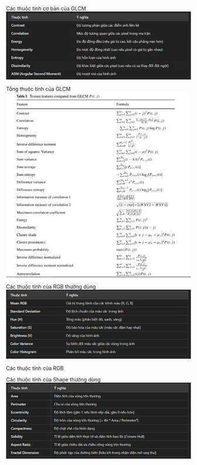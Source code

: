 Các thuộc tính cơ bản của GLCM <br>
![alt text](image_feature_GLCM_normal.png)

Tổng thuộc tính của GLCM <br>
![alt text](image_feature_GLCM_all.png)

Các thuộc tính của RGB thường dùng <br>
![alt text](image_feature_RGB_normal.png)

Các thuộc tính của RGB <br>

Các thuộc tính của Shape thường dùng <br>
![alt text](image_feature_Shape_normal.png)




